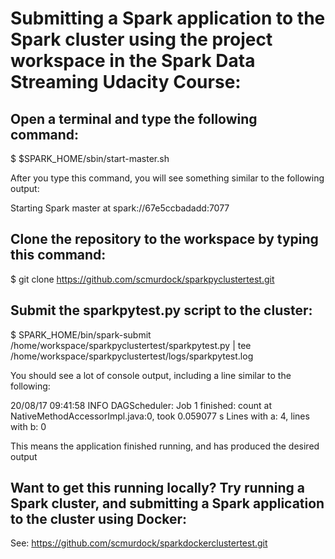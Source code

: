 # Submitting a Spark application to the Spark cluster using the project workspace in the Spark Data Streaming Udacity Course:


## Open a terminal and type the following command:
$ $SPARK_HOME/sbin/start-master.sh

After you type this command, you will see something similar to the following output:

Starting Spark master at spark://67e5ccbadadd:7077

## Clone the repository to the workspace by typing this command:

$ git clone https://github.com/scmurdock/sparkpyclustertest.git

## Submit the sparkpytest.py script to the cluster:

$ SPARK_HOME/bin/spark-submit /home/workspace/sparkpyclustertest/sparkpytest.py | tee /home/workspace/sparkpyclustertest/logs/sparkpytest.log

You should see a lot of console output, including a line similar to the following:

20/08/17 09:41:58 INFO DAGScheduler: Job 1 finished: count at NativeMethodAccessorImpl.java:0, took 0.059077 s
Lines with a: 4, lines with b: 0

This means the application finished running, and has produced the desired output

## Want to get this running locally? Try running a Spark cluster, and submitting a Spark application to the cluster using Docker:

See: https://github.com/scmurdock/sparkdockerclustertest.git